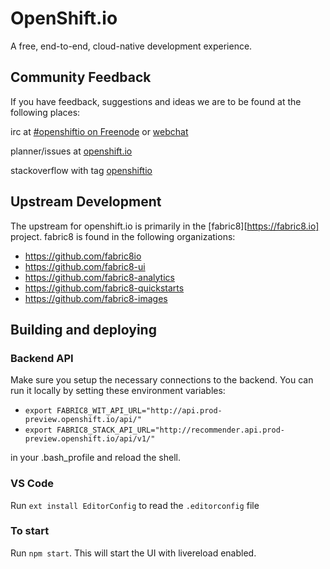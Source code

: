 # OpenShift.io

A free, end-to-end, cloud-native development experience.

## Community Feedback

If you have feedback, suggestions and ideas we are to be found at the
following places:

irc at [\#openshiftio on Freenode](irc://freenode.org/#openshiftio) or [webchat](http://webchat.freenode.net/?channels=%23openshiftio)

planner/issues at [openshift.io](https://openshift.io/openshiftio/openshiftio/plan)

stackoverflow with tag [openshiftio](http://stackoverflow.com/questions/tagged/openshiftio)

## Upstream Development

The upstream for openshift.io is primarily in the [fabric8][https://fabric8.io] project.
fabric8 is found in the following organizations:

* <https://github.com/fabric8io>
* <https://github.com/fabric8-ui>
* <https://github.com/fabric8-analytics>
* <https://github.com/fabric8-quickstarts>
* <https://github.com/fabric8-images>

## Building and deploying

### Backend API

Make sure you setup the necessary connections to the backend. You can run it locally by setting these environment variables:

* `export FABRIC8_WIT_API_URL="http://api.prod-preview.openshift.io/api/"`
* `export FABRIC8_STACK_API_URL="http://recommender.api.prod-preview.openshift.io/api/v1/"`

in your .bash_profile and reload the shell.

### VS Code

Run `ext install EditorConfig` to read the `.editorconfig` file

### To start

Run `npm start`. This will start the UI with livereload enabled.
